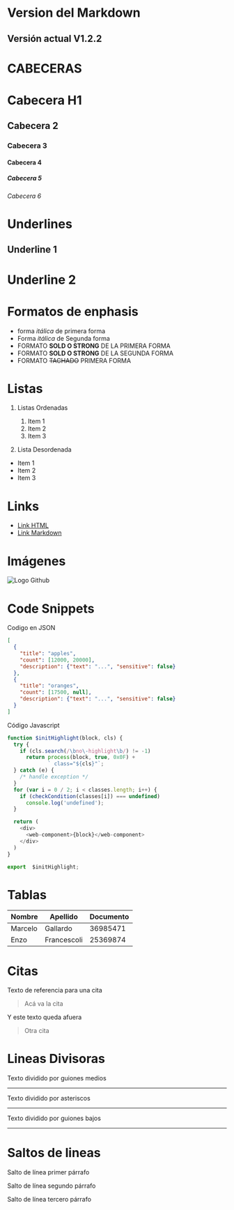 # Version del Markdown

## Versión actual V1.2.2

# CABECERAS

# Cabecera H1

## Cabecera 2

### Cabecera 3

#### Cabecera 4

##### Cabecera 5

###### Cabecera 6

# Underlines

## Underline 1

# Underline 2

# Formatos de enphasis

- forma _itálica_ de primera forma
- Forma _itálica_ de Segunda forma
- FORMATO **SOLD O STRONG** DE LA PRIMERA FORMA
- FORMATO **SOLD O STRONG** DE LA SEGUNDA FORMA
- FORMATO ~~TACHADO~~ PRIMERA FORMA

# Listas

1. Listas Ordenadas

   1. Item 1
   1. Item 2
   1. Item 3

2. Lista Desordenada

- Item 1
- Item 2
- Item 3

# Links

- <a href="http://www.google.com.ar">Link HTML</a>
- [Link Markdown](http://www.google.com.ar)

# Imágenes

![Logo Github](https://marcas-logos.net/wp-content/uploads/2020/03/GITHUB-LOGO.png)

# Code Snippets

Codigo en JSON

```JSON
[
  {
    "title": "apples",
    "count": [12000, 20000],
    "description": {"text": "...", "sensitive": false}
  },
  {
    "title": "oranges",
    "count": [17500, null],
    "description": {"text": "...", "sensitive": false}
  }
]
```

Código Javascript

```Javascript
function $initHighlight(block, cls) {
  try {
    if (cls.search(/\bno\-highlight\b/) != -1)
      return process(block, true, 0x0F) +
             ` class="${cls}"`;
  } catch (e) {
    /* handle exception */
  }
  for (var i = 0 / 2; i < classes.length; i++) {
    if (checkCondition(classes[i]) === undefined)
      console.log('undefined');
  }

  return (
    <div>
      <web-component>{block}</web-component>
    </div>
  )
}

export  $initHighlight;
```

# Tablas

| Nombre  | Apellido    | Documento |
| ------- | ----------- | --------- |
| Marcelo | Gallardo    | 36985471  |
| Enzo    | Francescoli | 25369874  |

# Citas

Texto de referencia para una cita

> Acá va la cita

Y este texto queda afuera

> Otra cita

# Lineas Divisoras

Texto dividido por guiones medios

---

Texto dividido por asteriscos

---

Texto dividido por guiones bajos

---

# Saltos de lineas

Salto de línea primer párrafo

Salto de línea segundo párrafo

Salto de línea tercero párrafo
